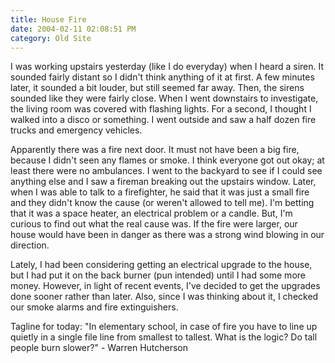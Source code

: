 ```yaml
---
title: House Fire
date: 2004-02-11 02:08:51 PM
category: Old Site
---
```


I was working upstairs yesterday (like I do everyday) when I heard a siren. It sounded fairly distant so I didn't think anything of it at first. A few minutes later, it sounded a bit louder, but still seemed far away. Then, the sirens sounded like they were fairly close. When I went downstairs to investigate, the living room was covered with flashing lights. For a second, I thought I walked into a disco or something. I went outside and saw a half dozen fire trucks and emergency vehicles.

Apparently there was a fire next door. It must not have been a big fire, because I didn't seen any flames or smoke. I think everyone got out okay; at least there were no ambulances. I went to the backyard to see if I could see anything else and I saw a fireman breaking out the upstairs window. Later, when I was able to talk to a firefighter, he said that it was just a small fire and they didn't know the cause (or weren't allowed to tell me). I'm betting that it was a space heater, an electrical problem or a candle. But, I'm curious to find out what the real cause was. If the fire were larger, our house would have been in danger as there was a strong wind blowing in our direction.

Lately, I had been considering getting an electrical upgrade to the house, but I had put it on the back burner (pun intended) until I had some more money. However, in light of recent events, I've decided to get the upgrades done sooner rather than later. Also, since I was thinking about it, I checked our smoke alarms and fire extinguishers.

Tagline for today: "In elementary school, in case of fire you have to line up quietly in a single file line from smallest to tallest. What is the logic? Do tall people burn slower?" - Warren Hutcherson
